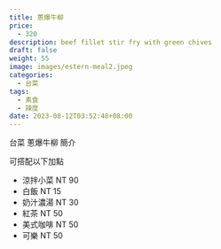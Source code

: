 ```yaml
---
title: 蔥爆牛柳
price:
  - 320
description: beef fillet stir fry with green chives
draft: false
weight: 55
image: images/estern-meal2.jpeg
categories:
  - 台菜
tags:
  - 素食
  - 辣度
date: 2023-08-12T03:52:48+08:00
---
```


台菜 蔥爆牛柳 簡介

可搭配以下加點

- 涼拌小菜  NT 90
- 白飯 NT 15
- 奶汁濃湯 NT 30
- 紅茶  NT 50
- 美式咖啡 NT 50
- 可樂 NT 50
